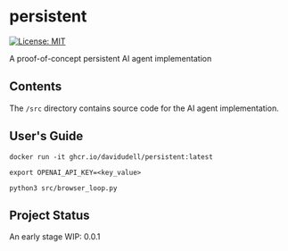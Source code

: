 # persistent
[![License:
MIT](https://img.shields.io/badge/License-MIT-yellow.svg)](https://opensource.org/licenses/MIT)

A proof-of-concept persistent AI agent implementation

## Contents
The `/src` directory contains source code for the AI agent implementation.

## User's Guide
```
docker run -it ghcr.io/davidudell/persistent:latest

export OPENAI_API_KEY=<key_value>

python3 src/browser_loop.py
```

## Project Status
An early stage WIP: 0.0.1
